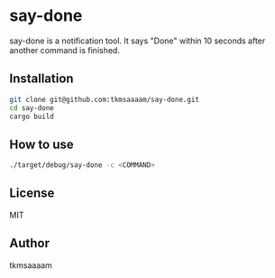 # say-done
say-done is a notification tool. It says "Done" within 10 seconds after another command is finished.

## Installation
```sh
git clone git@github.com:tkmsaaaam/say-done.git
cd say-done
cargo build
```

## How to use
```sh
./target/debug/say-done -c <COMMAND>
```

## License
MIT

## Author
tkmsaaaam

